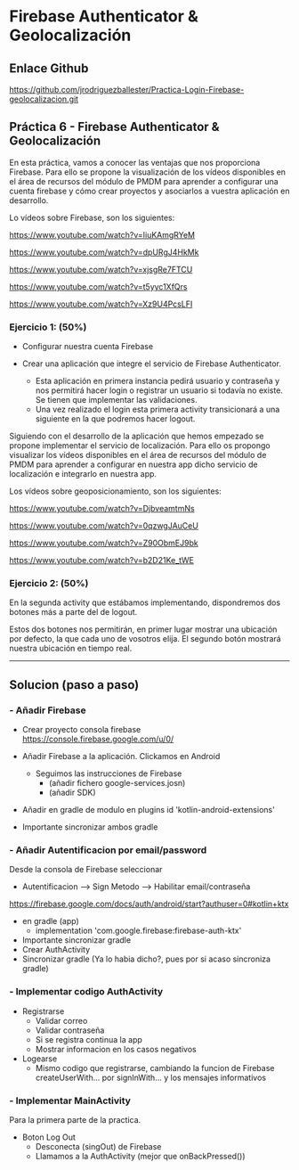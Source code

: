 # Firebase Authenticator & Geolocalización

## Enlace Github

<https://github.com/jrodriguezballester/Practica-Login-Firebase-geolocalizacion.git>

## Práctica 6 - Firebase Authenticator & Geolocalización

En esta práctica, vamos a conocer las ventajas que nos proporciona Firebase. Para ello se
propone la visualización de los vídeos disponibles en el área de recursos del módulo de
PMDM para aprender a configurar una cuenta firebase y cómo crear proyectos y asociarlos
a vuestra aplicación en desarrollo.

Lo vídeos sobre Firebase, son los siguientes:

<https://www.youtube.com/watch?v=IiuKAmgRYeM>

<https://www.youtube.com/watch?v=dpURgJ4HkMk>

<https://www.youtube.com/watch?v=xjsgRe7FTCU>

<https://www.youtube.com/watch?v=t5yyc1XfQrs>

<https://www.youtube.com/watch?v=Xz9U4PcsLFI>

### Ejercicio 1: (50%)

- Configurar nuestra cuenta Firebase
- Crear una aplicación que integre el servicio de Firebase Authenticator.

  - Esta aplicación en primera instancia pedirá usuario y contraseña y nos permitirá hacer login o registrar un usuario si todavía no existe. Se tienen que implementar las validaciones.
  - Una vez realizado el login esta primera activity transicionará a una siguiente en la que podremos hacer logout.

Siguiendo con el desarrollo de la aplicación que hemos empezado se propone implementar
el servicio de localización. Para ello os propongo visualizar los vídeos disponibles en el área de recursos del módulo de PMDM para aprender a configurar en nuestra app dicho servicio
de localización e integrarlo en nuestra app.

Los vídeos sobre geoposicionamiento, son los siguientes:

<https://www.youtube.com/watch?v=DjbveamtmNs>

<https://www.youtube.com/watch?v=0qzwgJAuCeU>

<https://www.youtube.com/watch?v=Z90ObmEJ9bk>

<https://www.youtube.com/watch?v=b2D21Ke_tWE>

### Ejercicio 2: (50%)

En la segunda activity que estábamos implementando, dispondremos dos botones más a
parte del de logout.

Estos dos botones nos permitirán, en primer lugar mostrar una ubicación por defecto, la que
cada uno de vosotros elija. El segundo botón mostrará nuestra ubicación en tiempo real.

<hr/>

## Solucion (paso a paso)

### - Añadir Firebase

- Crear proyecto consola firebase <https://console.firebase.google.com/u/0/>

- Añadir Firebase a la aplicación. Clickamos en Android
  - Seguimos las instrucciones de Firebase
    - (añadir fichero google-services.josn)
    - (añadir SDK)
- Añadir en gradle de modulo en plugins  id 'kotlin-android-extensions'
- Importante sincronizar ambos gradle

### - Añadir Autentificacion por email/password

Desde la consola de Firebase seleccionar

- Autentificacion --> Sign Metodo --> Habilitar email/contraseña

<https://firebase.google.com/docs/auth/android/start?authuser=0#kotlin+ktx>

- en gradle (app)
  - implementation 'com.google.firebase:firebase-auth-ktx'
- Importante sincronizar gradle
- Crear AuthActivity
- Sincronizar gradle (Ya lo habia dicho?, pues por si acaso sincroniza gradle)

### - Implementar codigo AuthActivity

- Registrarse
  - Validar correo
  - Validar contraseña
  - Si se registra continua la app
  - Mostrar informacion en los casos negativos
- Logearse
  - Mismo codigo que registrarse, cambiando la funcion de Firebase createUserWith... por signInWith... y los mensajes informativos

### - Implementar MainActivity

Para la primera parte de la practica.

- Boton Log Out
  - Desconecta (singOut) de Firebase
  - Llamamos a la AuthActivity (mejor que onBackPressed())
